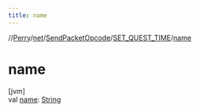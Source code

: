 ```yaml
---
title: name
---
```

//[Perry](../../../../index.html)/[net](../../index.html)/[SendPacketOpcode](../index.html)/[SET_QUEST_TIME](index.html)/[name](name.html)



# name



[jvm]\
val [name](name.html): [String](https://kotlinlang.org/api/latest/jvm/stdlib/kotlin/-string/index.html)





